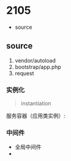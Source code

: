 # 2105

* source

## source

1. vendor/autoload
2. bootstrap/app.php
3. request

### 实例化

> instantiation

服务容器（应用类实例）: 

### 中间件

- 全局中间件
- 